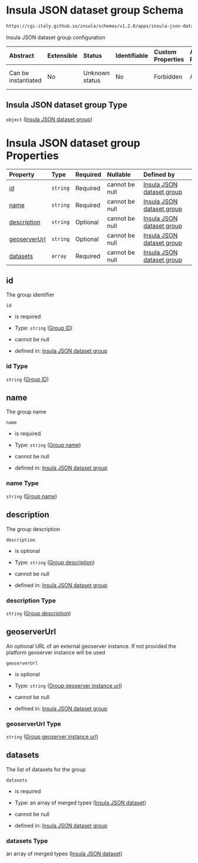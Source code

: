 # Insula JSON dataset group Schema

```txt
https://cgi-italy.github.io/insula/schemas/v1.2.0/apps/insula-json-datasets-group.schema.json
```

Insula JSON dataset group configuration

| Abstract            | Extensible | Status         | Identifiable | Custom Properties | Additional Properties | Access Restrictions | Defined In                                                                                                           |
| :------------------ | :--------- | :------------- | :----------- | :---------------- | :-------------------- | :------------------ | :------------------------------------------------------------------------------------------------------------------- |
| Can be instantiated | No         | Unknown status | No           | Forbidden         | Allowed               | none                | [insula-json-datasets-group.schema.json](schemas/apps/insula-json-datasets-group.schema.json) |

## Insula JSON dataset group Type

`object` ([Insula JSON dataset group](insula-json-datasets-group.md))

# Insula JSON dataset group Properties

| Property                      | Type     | Required | Nullable       | Defined by                                                                                                                                                                                                                  |
| :---------------------------- | :------- | :------- | :------------- | :-------------------------------------------------------------------------------------------------------------------------------------------------------------------------------------------------------------------------- |
| [id](#id)                     | `string` | Required | cannot be null | [Insula JSON dataset group](insula-json-datasets-group-properties-group-id.md)                               |
| [name](#name)                 | `string` | Required | cannot be null | [Insula JSON dataset group](insula-json-datasets-group-properties-group-name.md)                           |
| [description](#description)   | `string` | Optional | cannot be null | [Insula JSON dataset group](insula-json-datasets-group-properties-group-description.md)             |
| [geoserverUrl](#geoserverurl) | `string` | Optional | cannot be null | [Insula JSON dataset group](insula-json-datasets-group-properties-group-geoserver-instance-url.md) |
| [datasets](#datasets)         | `array`  | Required | cannot be null | [Insula JSON dataset group](insula-json-datasets-group-properties-datasets-list.md)                    |

## id

The group identifier

`id`

* is required

* Type: `string` ([Group ID](insula-json-datasets-group-properties-group-id.md))

* cannot be null

* defined in: [Insula JSON dataset group](insula-json-datasets-group-properties-group-id.md)

### id Type

`string` ([Group ID](insula-json-datasets-group-properties-group-id.md))

## name

The group name

`name`

* is required

* Type: `string` ([Group name](insula-json-datasets-group-properties-group-name.md))

* cannot be null

* defined in: [Insula JSON dataset group](insula-json-datasets-group-properties-group-name.md)

### name Type

`string` ([Group name](insula-json-datasets-group-properties-group-name.md))

## description

The group description

`description`

* is optional

* Type: `string` ([Group description](insula-json-datasets-group-properties-group-description.md))

* cannot be null

* defined in: [Insula JSON dataset group](insula-json-datasets-group-properties-group-description.md)

### description Type

`string` ([Group description](insula-json-datasets-group-properties-group-description.md))

## geoserverUrl

An optional URL of an external geoserver instance. If not provided the platform geoserver instance will be used

`geoserverUrl`

* is optional

* Type: `string` ([Group geoserver instance url](insula-json-datasets-group-properties-group-geoserver-instance-url.md))

* cannot be null

* defined in: [Insula JSON dataset group](insula-json-datasets-group-properties-group-geoserver-instance-url.md)

### geoserverUrl Type

`string` ([Group geoserver instance url](insula-json-datasets-group-properties-group-geoserver-instance-url.md))

## datasets

The list of datasets for the group

`datasets`

* is required

* Type: an array of merged types ([Insula JSON dataset](insula-json-dataset.md))

* cannot be null

* defined in: [Insula JSON dataset group](insula-json-datasets-group-properties-datasets-list.md)

### datasets Type

an array of merged types ([Insula JSON dataset](insula-json-dataset.md))
